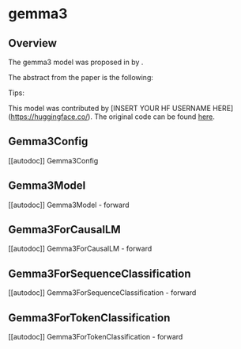 
<!--Copyright 2025 The HuggingFace Team. All rights reserved.

Licensed under the Apache License, Version 2.0 (the "License"); you may not use this file except in compliance with
the License. You may obtain a copy of the License at

http://www.apache.org/licenses/LICENSE-2.0

Unless required by applicable law or agreed to in writing, software distributed under the License is distributed on
an "AS IS" BASIS, WITHOUT WARRANTIES OR CONDITIONS OF ANY KIND, either express or implied. See the License for the
specific language governing permissions and limitations under the License.

⚠️ Note that this file is in Markdown but contain specific syntax for our doc-builder (similar to MDX) that may not be
rendered properly in your Markdown viewer.

-->

# gemma3

## Overview

The gemma3 model was proposed in [<INSERT PAPER NAME HERE>](<INSERT PAPER LINK HERE>) by <INSERT AUTHORS HERE>.
<INSERT SHORT SUMMARY HERE>

The abstract from the paper is the following:

*<INSERT PAPER ABSTRACT HERE>*

Tips:

<INSERT TIPS ABOUT MODEL HERE>

This model was contributed by [INSERT YOUR HF USERNAME HERE](https://huggingface.co/<INSERT YOUR HF USERNAME HERE>).
The original code can be found [here](<INSERT LINK TO GITHUB REPO HERE>).


## Gemma3Config

[[autodoc]] Gemma3Config

## Gemma3Model

[[autodoc]] Gemma3Model
    - forward

## Gemma3ForCausalLM

[[autodoc]] Gemma3ForCausalLM
    - forward

## Gemma3ForSequenceClassification

[[autodoc]] Gemma3ForSequenceClassification
    - forward

## Gemma3ForTokenClassification

[[autodoc]] Gemma3ForTokenClassification
    - forward
